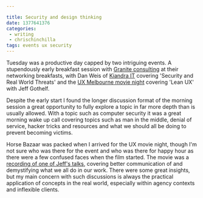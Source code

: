 ```yaml
---

title: Security and design thinking
date: 1377641376
categories:
 - writing
 - chrischinchilla
tags: events ux security
---
```


Tuesday was a productive day capped by two intriguing events. A stupendously early breakfast session with <a href="https://www.graniteconsulting.com.au/" target="_blank">Granite consulting</a> at their networking breakfasts, with Dan Weis of <a href="https://kiandra.com.au/" target="_blank">Kiandra IT</a> covering 'Security and Real World Threats' and the <a href="https://uxmelbourne.org/category/movie-nights/" target="_blank">UX Melbourne movie night</a> covering 'Lean UX' with Jeff Gothelf.

Despite the early start I found the longer discussion format of the morning session a great opportunity to fully explore a topic in far more depth than is usually allowed. With a topic such as computer security it was a great morning wake up call covering topics such as man in the middle, denial of service, hacker tricks and resources and what we should all be doing to prevent becoming victims.

Horse Bazaar was packed when I arrived for the UX movie night, though I'm not sure who was there for the event and who was there for happy hour as there were a few confused faces when the film started. The movie was a <a href="https://uxmelbourne.org/2013/07/jeff-gothelf/" target="_blank">recording of one of Jeff's talks</a>, covering better communication of and demystifying what we all do in our work. There were some great insights, but my main concern with such discussions is always the practical application of concepts in the real world, especially within agency contexts and inflexible clients.
